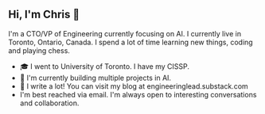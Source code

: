 ## Hi, I'm Chris 👋
I'm a CTO/VP of Engineering currently focusing on AI. I currently live in Toronto, Ontario, Canada. I spend a lot of time learning new things, coding and playing chess.

* 🎓 I went to University of Toronto. I have my CISSP.
* 🔭 I'm currently building multiple projects in AI.
* 📝 I write a lot! You can visit my blog at engineeringlead.substack.com
* I'm best reached via email. I'm always open to interesting conversations and collaboration.


<!--
**ragobech/ragobech** is a ✨ _special_ ✨ repository because its `README.md` (this file) appears on your GitHub profile.

Here are some ideas to get you started:

- 🔭 I’m currently working on ...
- 🌱 I’m currently learning ...
- 👯 I’m looking to collaborate on ...
- 🤔 I’m looking for help with ...
- 💬 Ask me about ...
- 📫 How to reach me: ...
- 😄 Pronouns: ...
- ⚡ Fun fact: ...
-->
